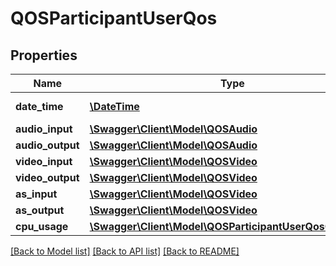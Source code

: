 # QOSParticipantUserQos

## Properties
Name | Type | Description | Notes
------------ | ------------- | ------------- | -------------
**date_time** | [**\DateTime**](\DateTime.md) | Datetime of QOS | [optional] 
**audio_input** | [**\Swagger\Client\Model\QOSAudio**](QOSAudio.md) |  | [optional] 
**audio_output** | [**\Swagger\Client\Model\QOSAudio**](QOSAudio.md) |  | [optional] 
**video_input** | [**\Swagger\Client\Model\QOSVideo**](QOSVideo.md) |  | [optional] 
**video_output** | [**\Swagger\Client\Model\QOSVideo**](QOSVideo.md) |  | [optional] 
**as_input** | [**\Swagger\Client\Model\QOSVideo**](QOSVideo.md) |  | [optional] 
**as_output** | [**\Swagger\Client\Model\QOSVideo**](QOSVideo.md) |  | [optional] 
**cpu_usage** | [**\Swagger\Client\Model\QOSParticipantUserQosCpuUsage**](QOSParticipantUserQosCpuUsage.md) |  | [optional] 

[[Back to Model list]](../README.md#documentation-for-models) [[Back to API list]](../README.md#documentation-for-api-endpoints) [[Back to README]](../README.md)


